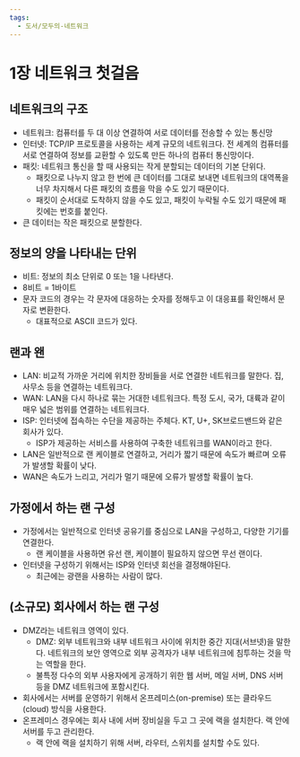 ```yaml
---
tags:
  - 도서/모두의-네트워크
---
```


# 1장 네트워크 첫걸음

## 네트워크의 구조

- 네트워크: 컴퓨터를 두 대 이상 연결하여 서로 데이터를 전송할 수 있는 통신망
- 인터넷: TCP/IP 프로토콜을 사용하는 세계 규모의 네트워크다. 전 세계의 컴퓨터를 서로 연결하여 정보를 교환할 수 있도록 만든 하나의 컴퓨터 통신망이다.
- 패킷: 네트워크 통신을 할 때 사용되는 작게 분할되는 데이터의 기본 단위다.
    - 패킷으로 나누지 않고 한 번에 큰 데이터를 그대로 보내면 네트워크의 대역폭을 너무 차지해서 다른 패킷의 흐름을 막을 수도 있기 때문이다.
    - 패킷이 순서대로 도착하지 않을 수도 있고, 패킷이 누락될 수도 있기 때문에 패킷에는 번호를 붙인다.
- 큰 데이터는 작은 패킷으로 분할한다.

## 정보의 양을 나타내는 단위

- 비트: 정보의 최소 단위로 0 또는 1을 나타낸다.
- 8비트 = 1바이트
- 문자 코드의 경우는 각 문자에 대응하는 숫자를 정해두고 이 대응표를 확인해서 문자로 변환한다.
    - 대표적으로 ASCII 코드가 있다.

## 랜과 왠

- LAN: 비교적 가까운 거리에 위치한 장비들을 서로 연결한 네트워크를 말한다. 집, 사무소 등을 연결하는 네트워크다.
- WAN: LAN을 다시 하나로 묶는 거대한 네트워크다. 특정 도시, 국가, 대륙과 같이 매우 넓은 범위를 연결하는 네트워크다.
- ISP: 인터넷에 접속하는 수단을 제공하는 주체다. KT, U+, SK브로드밴드와 같은 회사가 있다.
    - ISP가 제공하는 서비스를 사용하여 구축한 네트워크를 WAN이라고 한다.
- LAN은 일반적으로 랜 케이블로 연결하고, 거리가 짧기 때문에 속도가 빠르며 오류가 발생할 확률이 낮다.
- WAN은 속도가 느리고, 거리가 멀기 때문에 오류가 발생할 확률이 높다.

## 가정에서 하는 랜 구성

- 가정에서는 일반적으로 인터넷 공유기를 중심으로 LAN을 구성하고, 다양한 기기를 연결한다.
    - 랜 케이블을 사용하면 유선 랜, 케이블이 필요하지 않으면 무선 랜이다.
- 인터넷을 구성하기 위해서는 ISP와 인터넷 회선을 결정해야된다.
    - 최근에는 광랜을 사용하는 사람이 많다.

## (소규모) 회사에서 하는 랜 구성

- DMZ라는 네트워크 영역이 있다.
    - DMZ: 외부 네트워크와 내부 네트워크 사이에 위치한 중간 지대(서브넷)을 말한다. 네트워크의 보안 영역으로 외부 공격자가 내부 네트워크에 침투하는 것을 막는 역할을 한다.
    - 불특정  다수의 외부 사용자에게 공개하기 위한 웹 서버, 메일 서버, DNS 서버 등을 DMZ 네트워크에 포함시킨다.
- 회사에서는 서버를 운영하기 위해서 온프레미스(on-premise) 또는 클라우드(cloud) 방식을 사용한다.
- 온프레미스 경우에는 회사 내에 서버 장비실을 두고 그 곳에 랙을 설치한다. 랙 안에 서버를 두고 관리한다.
    - 랙 안에 랙을 설치하기 위해 서버, 라우터, 스위치를 설치할 수도 있다.